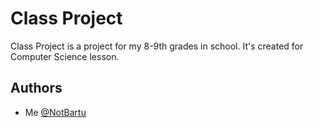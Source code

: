 
#  Class Project

Class Project is a project for my 8-9th grades in school. It's created for Computer Science lesson.


## Authors

- Me [@NotBartu](https://github.com/NotBartu)

